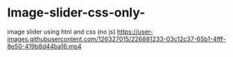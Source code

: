 # Image-slider-css-only-
image slider using htnl and css (no js)
https://user-images.githubusercontent.com/126327015/226881233-03c12c37-65b1-4fff-8e50-419b8d44ba16.mp4
